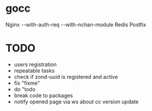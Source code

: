 # gocc

Nginx --with-auth-req --with-nchan-module
Redis
Postfix

# TODO
- users registration
- repeatable tasks
- check if zond-uuid is registered and active
- fix "fixme"
- do "todo
- break code to packages
- notify opened page via ws about cc version update

